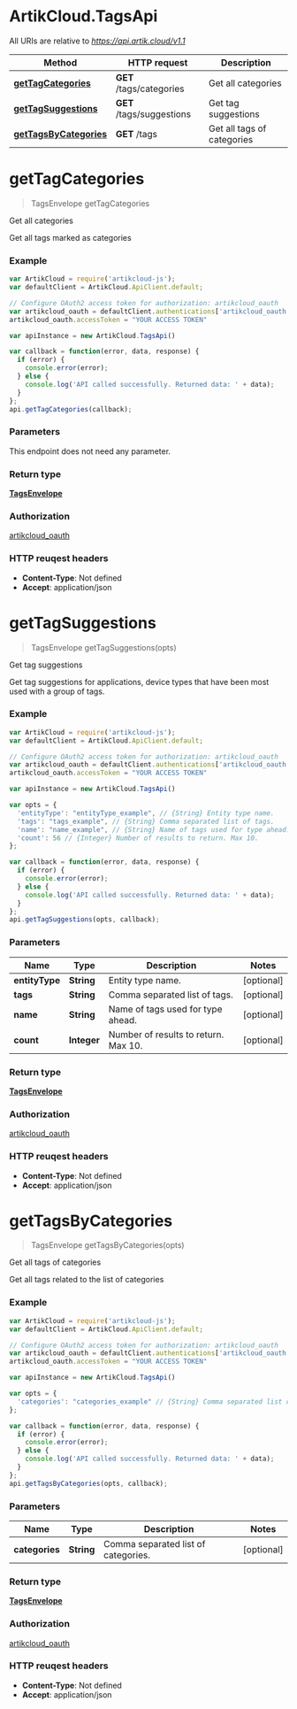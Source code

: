 # ArtikCloud.TagsApi

All URIs are relative to *https://api.artik.cloud/v1.1*

Method | HTTP request | Description
------------- | ------------- | -------------
[**getTagCategories**](TagsApi.md#getTagCategories) | **GET** /tags/categories | Get all categories
[**getTagSuggestions**](TagsApi.md#getTagSuggestions) | **GET** /tags/suggestions | Get tag suggestions
[**getTagsByCategories**](TagsApi.md#getTagsByCategories) | **GET** /tags | Get all tags of categories


<a name="getTagCategories"></a>
# **getTagCategories**
> TagsEnvelope getTagCategories

Get all categories

Get all tags marked as categories

### Example
```javascript
var ArtikCloud = require('artikcloud-js');
var defaultClient = ArtikCloud.ApiClient.default;

// Configure OAuth2 access token for authorization: artikcloud_oauth
var artikcloud_oauth = defaultClient.authentications['artikcloud_oauth'];
artikcloud_oauth.accessToken = "YOUR ACCESS TOKEN"

var apiInstance = new ArtikCloud.TagsApi()

var callback = function(error, data, response) {
  if (error) {
    console.error(error);
  } else {
    console.log('API called successfully. Returned data: ' + data);
  }
};
api.getTagCategories(callback);
```

### Parameters
This endpoint does not need any parameter.

### Return type

[**TagsEnvelope**](TagsEnvelope.md)

### Authorization

[artikcloud_oauth](../README.md#artikcloud_oauth)

### HTTP reuqest headers

 - **Content-Type**: Not defined
 - **Accept**: application/json

<a name="getTagSuggestions"></a>
# **getTagSuggestions**
> TagsEnvelope getTagSuggestions(opts)

Get tag suggestions

Get tag suggestions for applications, device types that have been most used with a group of tags.

### Example
```javascript
var ArtikCloud = require('artikcloud-js');
var defaultClient = ArtikCloud.ApiClient.default;

// Configure OAuth2 access token for authorization: artikcloud_oauth
var artikcloud_oauth = defaultClient.authentications['artikcloud_oauth'];
artikcloud_oauth.accessToken = "YOUR ACCESS TOKEN"

var apiInstance = new ArtikCloud.TagsApi()

var opts = { 
  'entityType': "entityType_example", // {String} Entity type name.
  'tags': "tags_example", // {String} Comma separated list of tags.
  'name': "name_example", // {String} Name of tags used for type ahead.
  'count': 56 // {Integer} Number of results to return. Max 10.
};

var callback = function(error, data, response) {
  if (error) {
    console.error(error);
  } else {
    console.log('API called successfully. Returned data: ' + data);
  }
};
api.getTagSuggestions(opts, callback);
```

### Parameters

Name | Type | Description  | Notes
------------- | ------------- | ------------- | -------------
 **entityType** | **String**| Entity type name. | [optional] 
 **tags** | **String**| Comma separated list of tags. | [optional] 
 **name** | **String**| Name of tags used for type ahead. | [optional] 
 **count** | **Integer**| Number of results to return. Max 10. | [optional] 

### Return type

[**TagsEnvelope**](TagsEnvelope.md)

### Authorization

[artikcloud_oauth](../README.md#artikcloud_oauth)

### HTTP reuqest headers

 - **Content-Type**: Not defined
 - **Accept**: application/json

<a name="getTagsByCategories"></a>
# **getTagsByCategories**
> TagsEnvelope getTagsByCategories(opts)

Get all tags of categories

Get all tags related to the list of categories

### Example
```javascript
var ArtikCloud = require('artikcloud-js');
var defaultClient = ArtikCloud.ApiClient.default;

// Configure OAuth2 access token for authorization: artikcloud_oauth
var artikcloud_oauth = defaultClient.authentications['artikcloud_oauth'];
artikcloud_oauth.accessToken = "YOUR ACCESS TOKEN"

var apiInstance = new ArtikCloud.TagsApi()

var opts = { 
  'categories': "categories_example" // {String} Comma separated list of categories.
};

var callback = function(error, data, response) {
  if (error) {
    console.error(error);
  } else {
    console.log('API called successfully. Returned data: ' + data);
  }
};
api.getTagsByCategories(opts, callback);
```

### Parameters

Name | Type | Description  | Notes
------------- | ------------- | ------------- | -------------
 **categories** | **String**| Comma separated list of categories. | [optional] 

### Return type

[**TagsEnvelope**](TagsEnvelope.md)

### Authorization

[artikcloud_oauth](../README.md#artikcloud_oauth)

### HTTP reuqest headers

 - **Content-Type**: Not defined
 - **Accept**: application/json

